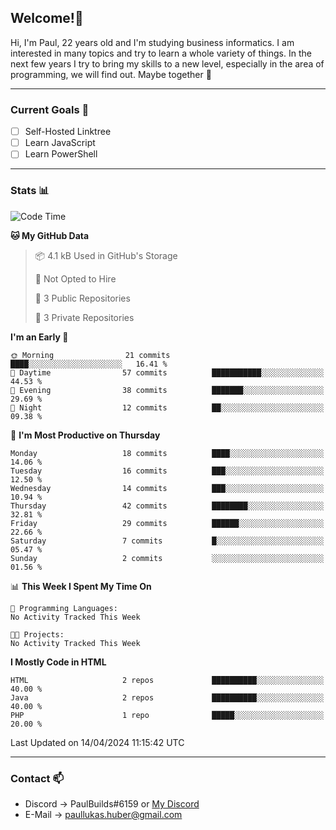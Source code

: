 ## Welcome!👋

Hi, I'm Paul, 22 years old and I'm studying business informatics. I am interested in many topics and try to learn a whole variety of things. In the next few years I try to bring my skills to a new level, especially in the area of programming, we will find out.
Maybe together 🤙

---
### Current Goals 🥅

- [ ] Self-Hosted Linktree
- [ ] Learn JavaScript
- [ ] Learn PowerShell

---
### Stats 📊

<!--START_SECTION:waka-->
![Code Time](http://img.shields.io/badge/Code%20Time-72%20hrs%2041%20mins-blue)

**🐱 My GitHub Data** 

> 📦 4.1 kB Used in GitHub's Storage 
 > 
> 🚫 Not Opted to Hire
 > 
> 📜 3 Public Repositories 
 > 
> 🔑 3 Private Repositories 
 > 
**I'm an Early 🐤** 

```text
🌞 Morning                21 commits          ████░░░░░░░░░░░░░░░░░░░░░   16.41 % 
🌆 Daytime                57 commits          ███████████░░░░░░░░░░░░░░   44.53 % 
🌃 Evening                38 commits          ███████░░░░░░░░░░░░░░░░░░   29.69 % 
🌙 Night                  12 commits          ██░░░░░░░░░░░░░░░░░░░░░░░   09.38 % 
```
📅 **I'm Most Productive on Thursday** 

```text
Monday                   18 commits          ████░░░░░░░░░░░░░░░░░░░░░   14.06 % 
Tuesday                  16 commits          ███░░░░░░░░░░░░░░░░░░░░░░   12.50 % 
Wednesday                14 commits          ███░░░░░░░░░░░░░░░░░░░░░░   10.94 % 
Thursday                 42 commits          ████████░░░░░░░░░░░░░░░░░   32.81 % 
Friday                   29 commits          ██████░░░░░░░░░░░░░░░░░░░   22.66 % 
Saturday                 7 commits           █░░░░░░░░░░░░░░░░░░░░░░░░   05.47 % 
Sunday                   2 commits           ░░░░░░░░░░░░░░░░░░░░░░░░░   01.56 % 
```


📊 **This Week I Spent My Time On** 

```text
💬 Programming Languages: 
No Activity Tracked This Week

🐱‍💻 Projects: 
No Activity Tracked This Week
```

**I Mostly Code in HTML** 

```text
HTML                     2 repos             ██████████░░░░░░░░░░░░░░░   40.00 % 
Java                     2 repos             ██████████░░░░░░░░░░░░░░░   40.00 % 
PHP                      1 repo              █████░░░░░░░░░░░░░░░░░░░░   20.00 % 
```




 Last Updated on 14/04/2024 11:15:42 UTC
<!--END_SECTION:waka-->

---
### Contact 📫

* Discord -> PaulBuilds#6159 or [My Discord](https://discord.gg/7kq6UnB)
* E-Mail -> paullukas.huber@gmail.com
